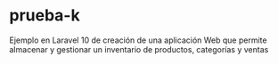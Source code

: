 # prueba-k
Ejemplo en Laravel 10 de creación de una aplicación Web que permite almacenar y gestionar un inventario de productos, categorías y ventas
